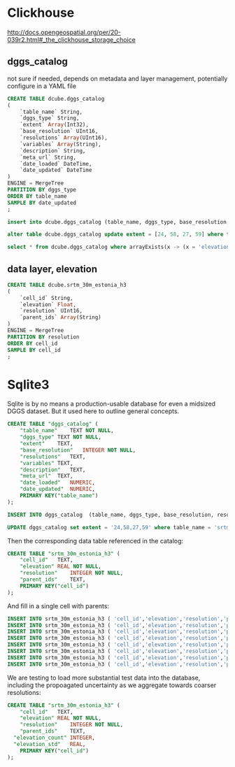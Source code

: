 # Clickhouse

http://docs.opengeospatial.org/per/20-039r2.html#_the_clickhouse_storage_choice

## dggs_catalog

not sure if needed, depends on metadata and layer management, potentially configure in a YAML file

```sql
CREATE TABLE dcube.dggs_catalog
(
    `table_name` String,
    `dggs_type` String,
    `extent` Array(Int32),
    `base_resolution` UInt16,
    `resolutions` Array(UInt16),
    `variables` Array(String),
    `description` String,
    `meta_url` String,
    `date_loaded` DateTime,
    `date_updated` DateTime
)
ENGINE = MergeTree
PARTITION BY dggs_type
ORDER BY table_name
SAMPLE BY date_updated
;

insert into dcube.dggs_catalog (table_name, dggs_type, base_resolution, resolutions, variables, description, date_loaded) values ( 'srtm_30m_estonia_h3' , 'H3' ,  9, [9, 8, 7, 6, 5, 4, 3, 2, 1] , ['elevation'],  '30m SRTM sampled at res 9 covering Estonia', toDateTime(now(), 'Europe/Tallinn') );

alter table dcube.dggs_catalog update extent = [24, 58, 27, 59] where table_name = 'srtm_30m_estonia_h3';

select * from dcube.dggs_catalog where arrayExists(x -> (x = 'elevation'), variables);
```

## data layer, elevation

```sql
CREATE TABLE dcube.srtm_30m_estonia_h3
(
    `cell_id` String,
    `elevation` Float,
    `resolution` UInt16,
    `parent_ids` Array(String)
)
ENGINE = MergeTree
PARTITION BY resolution
ORDER BY cell_id
SAMPLE BY cell_id
;
```


# Sqlite3

Sqlite is by no means a production-usable database for even a midsized DGGS dataset. But it used here to outline general concepts.

```sql
CREATE TABLE "dggs_catalog" (
	"table_name"	TEXT NOT NULL,
	"dggs_type"	TEXT NOT NULL,
	"extent"	TEXT,
	"base_resolution"	INTEGER NOT NULL,
	"resolutions"	TEXT,
	"variables"	TEXT,
	"description"	TEXT,
	"meta_url"	TEXT,
	"date_loaded"	NUMERIC,
	"date_updated"	NUMERIC,
	PRIMARY KEY("table_name")
);

INSERT INTO dggs_catalog  (table_name, dggs_type, base_resolution, resolutions, variables, description, date_loaded) values ( 'srtm_30m_estonia_h3' , 'H3' ,  9, '9:8:7:6:5:4:3:2' , 'elevation',  '30m SRTM sampled at res 9 covering Estonia', CAST ( strftime('%s','now') AS INT) );

UPDATE dggs_catalog set extent = '24,58,27,59' where table_name = 'srtm_30m_estonia_h3';

```

Then the corresponding data table referenced in the catalog:

```sql
CREATE TABLE "srtm_30m_estonia_h3" (
	"cell_id"	TEXT,
	"elevation"	REAL NOT NULL,
	"resolution"	INTEGER NOT NULL,
	"parent_ids"	TEXT,
	PRIMARY KEY("cell_id")
);
```

And fill in a single cell with parents:

```sql
INSERT INTO srtm_30m_estonia_h3 ( 'cell_id','elevation','resolution','parent_ids') VALUES ( '891136a71c7ffff', 38.7, 9, '881136a71dfffff:871136a71ffffff:861136a77ffffff:851136a7fffffff:841136bffffffff:831136fffffffff:821137fffffffff');
INSERT INTO srtm_30m_estonia_h3 ( 'cell_id','elevation','resolution','parent_ids') VALUES ( '881136a71dfffff', 38.7, 8, '871136a71ffffff:861136a77ffffff:851136a7fffffff:841136bffffffff:831136fffffffff:821137fffffffff');
INSERT INTO srtm_30m_estonia_h3 ( 'cell_id','elevation','resolution','parent_ids') VALUES ( '871136a71ffffff', 38.7, 7, '861136a77ffffff:851136a7fffffff:841136bffffffff:831136fffffffff:821137fffffffff');
INSERT INTO srtm_30m_estonia_h3 ( 'cell_id','elevation','resolution','parent_ids') VALUES ( '861136a77ffffff', 38.7, 6, '851136a7fffffff:841136bffffffff:831136fffffffff:821137fffffffff');
INSERT INTO srtm_30m_estonia_h3 ( 'cell_id','elevation','resolution','parent_ids') VALUES ( '851136a7fffffff', 38.7, 5, '841136bffffffff:831136fffffffff:821137fffffffff');
INSERT INTO srtm_30m_estonia_h3 ( 'cell_id','elevation','resolution','parent_ids') VALUES ( '841136bffffffff', 38.7, 4, '831136fffffffff:821137fffffffff');
INSERT INTO srtm_30m_estonia_h3 ( 'cell_id','elevation','resolution','parent_ids') VALUES ( '831136fffffffff', 38.7, 3, '821137fffffffff');
INSERT INTO srtm_30m_estonia_h3 ( 'cell_id','elevation','resolution','parent_ids') VALUES ( '821137fffffffff', 38.7, 2, '');

```


We are testing to load more substantial test data into the database, including the propoagated uncertainty as we aggregate towards coarser resolutions:

```sql
CREATE TABLE "srtm_30m_estonia_h3" (
	"cell_id"	TEXT,
	"elevation"	REAL NOT NULL,
	"resolution"	INTEGER NOT NULL,
	"parent_ids"	TEXT,
  "elevation_count"	INTEGER,
  "elevation_std"	REAL,
	PRIMARY KEY("cell_id")
);
```
